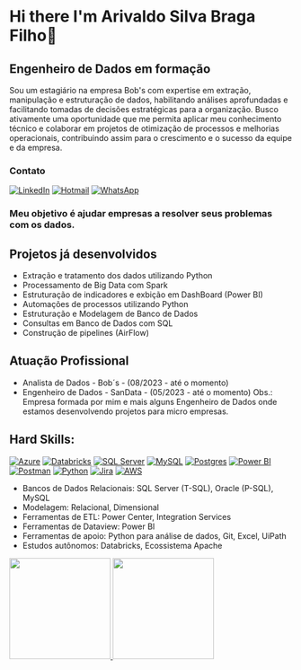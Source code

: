 # Hi there  I'm Arivaldo Silva Braga Filho👋

## Engenheiro de Dados em formação
Sou um estagiário na empresa Bob's com expertise em extração, manipulação e estruturação de dados, habilitando análises aprofundadas e facilitando tomadas de decisões estratégicas para a organização. Busco ativamente uma oportunidade que me permita aplicar meu conhecimento técnico e colaborar em projetos de otimização de processos e melhorias operacionais, contribuindo assim para o crescimento e o sucesso da equipe e da empresa.

### Contato

[![LinkedIn](https://img.shields.io/badge/-LinkedIn-%230077B5?style=for-the-badge&logo=linkedin&logoColor=white)](https://www.linkedin.com/in/arivaldofilho/)
[![Hotmail](https://img.shields.io/badge/-Hotmail-%230078D4?style=for-the-badge&logo=microsoft-outlook&logoColor=white)](mailto:arivaldofilho26@hotmail.com)
[![WhatsApp](https://img.shields.io/badge/-WhatsApp-25D366?style=for-the-badge&logo=whatsapp&logoColor=white)](https://api.whatsapp.com/send?phone=5598992321355)

### Meu objetivo é ajudar empresas a resolver seus problemas com os dados.

## Projetos já desenvolvidos

- Extração e tratamento dos dados utilizando Python
- Processamento de Big Data com Spark
- Estruturação de indicadores e exbição em DashBoard (Power BI)
- Automações de processos utilizando Python
- Estruturação e Modelagem de Banco de Dados
- Consultas em Banco de Dados com SQL
- Construção de pipelines (AirFlow)
  
## Atuação Profissional 

- Analista de Dados - Bob´s - (08/2023 - até o momento)
- Engenheiro de Dados - SanData - (05/2023 - até o momento) Obs.: Empresa formada por mim e mais alguns Engenheiro de Dados onde estamos desenvolvendo projetos para micro empresas.

## Hard Skills:
[![Azure](https://img.shields.io/badge/microsoft%20azure-0089D6?style=for-the-badge&logo=microsoft-azure&logoColor=white)](https://github.com/demetriusengdados/demetriusengdados/edit/main/README.md)
[![Databricks](https://img.shields.io/badge/Databricks-FF3621?style=for-the-badge&logo=Databricks&logoColor=white)](https://github.com/demetriusengdados/demetriusengdados/edit/main/README.md)
[![SQL Server](https://img.shields.io/badge/Microsoft%20SQL%20Server-CC2927?style=for-the-badge&logo=microsoft%20sql%20server&logoColor=white)](https://github.com/demetriusengdados/demetriusengdados/edit/main/README.md)
[![MySQL](https://img.shields.io/badge/MySQL-005C84?style=for-the-badge&logo=mysql&logoColor=white)](https://github.com/demetriusengdados/demetriusengdados/edit/main/README.md)
[![Postgres](https://img.shields.io/badge/PostgreSQL-316192?style=for-the-badge&logo=postgresql&logoColor=white)](https://github.com/demetriusengdados/demetriusengdados/edit/main/README.md)
[![Power BI](https://img.shields.io/badge/PowerBI-F2C811?style=for-the-badge&logo=Power%20BI&logoColor=white)](https://github.comdemetriusengdados/demetriusengdados/edit/main/README.md)
[![Postman](https://img.shields.io/badge/Postman-FF6C37?style=for-the-badge&logo=Postman&logoColor=white)](https://github.com/demetriusengdados/demetriusengdados/edit/main/README.md)
[![Python](https://img.shields.io/badge/Python-3776AB?style=for-the-badge&logo=python&logoColor=white)](https://www.python.org/)
[![Jira](https://img.shields.io/badge/Jira-0052CC?style=for-the-badge&logo=Jira&logoColor=white)](https://github.com/demetriusengdados/demetriusengdados/edit/main/README.md)
[![AWS](https://img.shields.io/badge/AWS-0052CC?style=for-the-badge&logo=AWS&logoColor=white)](https://github.com/demetriusengdados/demetriusengdados/edit/main/README.md)

- Bancos de Dados Relacionais: SQL Server (T-SQL), Oracle (P-SQL), MySQL
- Modelagem: Relacional, Dimensional
- Ferramentas de ETL: Power Center, Integration Services
- Ferramentas de Dataview: Power BI
- Ferramentas de apoio: Python para análise de dados, Git, Excel, UiPath
- Estudos autônomos: Databricks, Ecossistema Apache 


<div>
<a href="https://github.com/demetriusengdados">
<img height="180em" src="https://github-readme-stats.vercel.app/api/top-langs/?username=ArivaldoFilho&layout=compact&langs_count=7&theme=dracula"/>
<img height="180em" src="https://github-readme-stats.vercel.app/api?username=ArivaldoFilho&show_icons=true&theme=dracula&include_all_commits=true&count_private=true"/>
</div>

